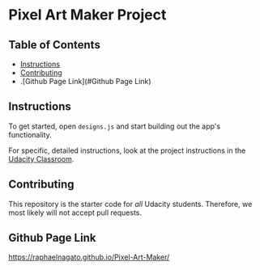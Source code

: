 # Pixel Art Maker Project

## Table of Contents

* [Instructions](#instructions)
* [Contributing](#contributing)
* .[Github Page Link](#Github Page Link)

## Instructions

To get started, open `designs.js` and start building out the app's functionality.

For specific, detailed instructions, look at the project instructions in the [Udacity Classroom](https://classroom.udacity.com/me).

## Contributing

This repository is the starter code for _all_ Udacity students. Therefore, we most likely will not accept pull requests.

## Github Page Link

https://raphaelnagato.github.io/Pixel-Art-Maker/
